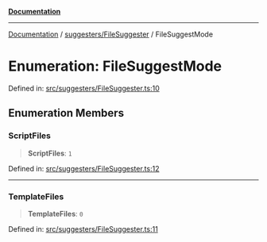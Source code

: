 [**Documentation**](https://raw.githubusercontent.com/Christian-Me/obsidian-front-matter-automate/main/doc/README.md)

***

[Documentation](https://raw.githubusercontent.com/Christian-Me/obsidian-front-matter-automate/main/doc/README.md) / [suggesters/FileSuggester](https://raw.githubusercontent.com/Christian-Me/obsidian-front-matter-automate/main/doc/suggesters/FileSuggester/README.md) / FileSuggestMode

# Enumeration: FileSuggestMode

Defined in: [src/suggesters/FileSuggester.ts:10](https://github.com/Christian-Me/folder-to-tags-plugin/blob/ea97d76ce7b235ca1e3494401efc98e537acc1fb/src/suggesters/FileSuggester.ts#L10)

## Enumeration Members

### ScriptFiles

> **ScriptFiles**: `1`

Defined in: [src/suggesters/FileSuggester.ts:12](https://github.com/Christian-Me/folder-to-tags-plugin/blob/ea97d76ce7b235ca1e3494401efc98e537acc1fb/src/suggesters/FileSuggester.ts#L12)

***

### TemplateFiles

> **TemplateFiles**: `0`

Defined in: [src/suggesters/FileSuggester.ts:11](https://github.com/Christian-Me/folder-to-tags-plugin/blob/ea97d76ce7b235ca1e3494401efc98e537acc1fb/src/suggesters/FileSuggester.ts#L11)
